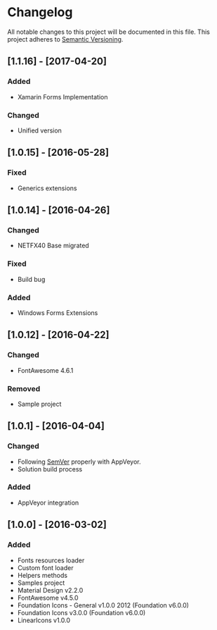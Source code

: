 # Changelog
All notable changes to this project will be documented in this file.
This project adheres to [Semantic Versioning](http://semver.org/).

## [1.1.16] - [2017-04-20]
### Added
- Xamarin Forms Implementation

### Changed
- Unified version

## [1.0.15] - [2016-05-28]
### Fixed
- Generics extensions

## [1.0.14] - [2016-04-26]
### Changed
- NETFX40 Base migrated

### Fixed
- Build bug

### Added
- Windows Forms Extensions

## [1.0.12] - [2016-04-22]
### Changed
- FontAwesome 4.6.1

### Removed
- Sample project

## [1.0.1] - [2016-04-04]
### Changed
- Following [SemVer](http://semver.org) properly with AppVeyor.
- Solution build process

### Added
- AppVeyor integration

## [1.0.0] - [2016-03-02]
### Added
- Fonts resources loader
- Custom font loader
- Helpers methods
- Samples project
- Material Design v2.2.0
- FontAwesome v4.5.0
- Foundation Icons - General v1.0.0 2012 (Foundation v6.0.0)
- Foundation Icons v3.0.0 (Foundation v6.0.0)
- LinearIcons v1.0.0
